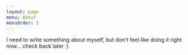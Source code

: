 ```yaml
---
layout: page
menu: About
menuOrder: 2
---
```


I need to write something about myself, but don't feel like doing it right now... check back later :)